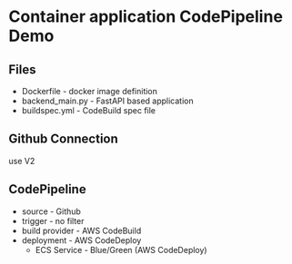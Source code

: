 # Container application CodePipeline Demo

## Files
* Dockerfile - docker image definition
* backend_main.py - FastAPI based application
* buildspec.yml - CodeBuild spec file

## Github Connection
use V2

## CodePipeline
* source - Github
* trigger - no filter
* build provider - AWS CodeBuild
* deployment - AWS CodeDeploy
    * ECS Service - Blue/Green (AWS CodeDeploy)
